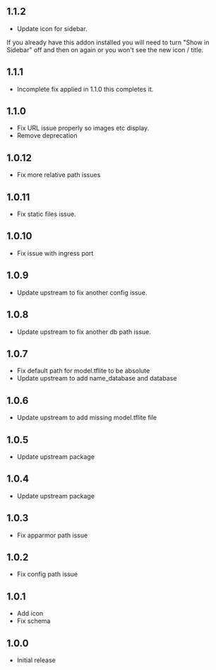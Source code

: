 <!-- https://developers.home-assistant.io/docs/add-ons/presentation#keeping-a-changelog -->

## 1.1.2

- Update icon for sidebar.

If you already have this addon installed you will need to turn "Show in Sidebar" off and then on again or you won't see the new icon / title.

## 1.1.1

- Incomplete fix applied in 1.1.0 this completes it.

## 1.1.0

- Fix URL issue properly so images etc display.
- Remove deprecation

## 1.0.12

- Fix more relative path issues

## 1.0.11

- Fix static files issue.

## 1.0.10

- Fix issue with ingress port

## 1.0.9

- Update upstream to fix another config issue.

## 1.0.8

- Update upstream to fix another db path issue.

## 1.0.7

- Fix default path for model.tflite to be absolute
- Update upstream to add name_database and database

## 1.0.6

- Update upstream to add missing model.tflite file

## 1.0.5

- Update upstream package

## 1.0.4

- Update upstream package

## 1.0.3

- Fix apparmor path issue

## 1.0.2

- Fix config path issue

## 1.0.1

- Add icon
- Fix schema

## 1.0.0

- Initial release

